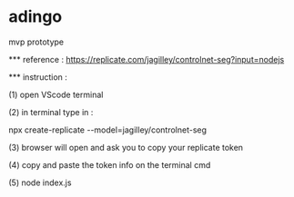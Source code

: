 # adingo

mvp prototype

*** reference : https://replicate.com/jagilley/controlnet-seg?input=nodejs 

*** instruction : 

(1) open VScode terminal 

(2) in terminal type in : 
    <p>npx create-replicate --model=jagilley/controlnet-seg</p>

(3) browser will open and ask you to copy your replicate token

(4) copy and paste the token info on the terminal cmd

(5) node index.js
